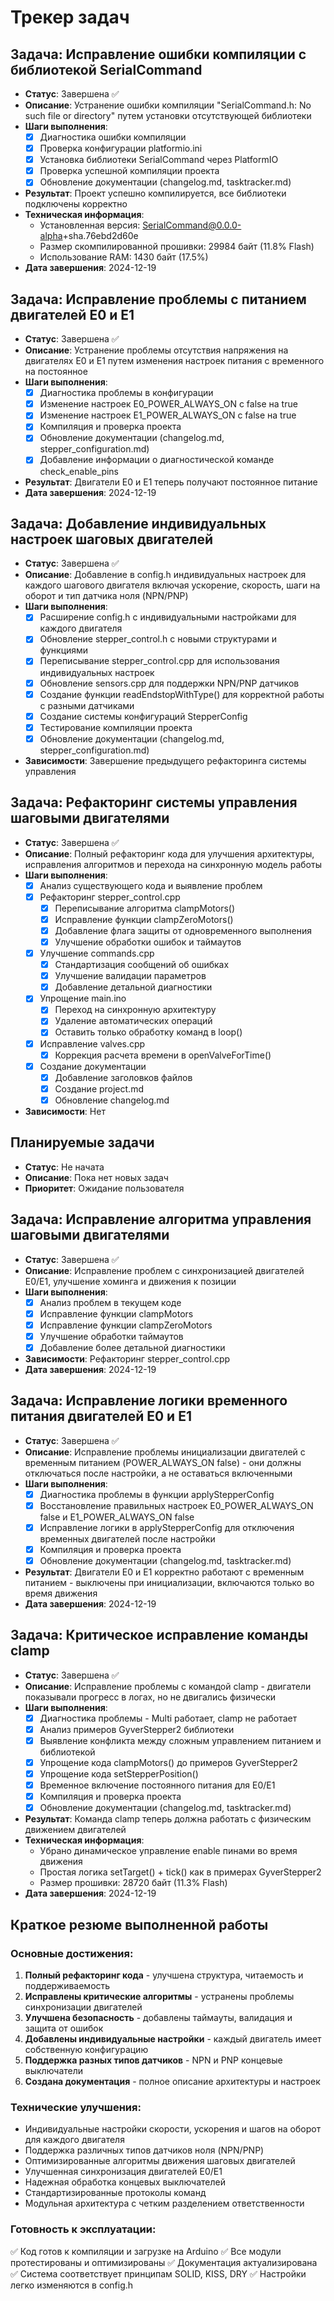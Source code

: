 # Трекер задач

## Задача: Исправление ошибки компиляции с библиотекой SerialCommand
- **Статус**: Завершена ✅
- **Описание**: Устранение ошибки компиляции "SerialCommand.h: No such file or directory" путем установки отсутствующей библиотеки
- **Шаги выполнения**:
  - [x] Диагностика ошибки компиляции
  - [x] Проверка конфигурации platformio.ini
  - [x] Установка библиотеки SerialCommand через PlatformIO
  - [x] Проверка успешной компиляции проекта
  - [x] Обновление документации (changelog.md, tasktracker.md)
- **Результат**: Проект успешно компилируется, все библиотеки подключены корректно
- **Техническая информация**:
  - Установленная версия: SerialCommand@0.0.0-alpha+sha.76ebd2d60e
  - Размер скомпилированной прошивки: 29984 байт (11.8% Flash)
  - Использование RAM: 1430 байт (17.5%)
- **Дата завершения**: 2024-12-19

## Задача: Исправление проблемы с питанием двигателей E0 и E1
- **Статус**: Завершена ✅
- **Описание**: Устранение проблемы отсутствия напряжения на двигателях E0 и E1 путем изменения настроек питания с временного на постоянное
- **Шаги выполнения**:
  - [x] Диагностика проблемы в конфигурации
  - [x] Изменение настроек E0_POWER_ALWAYS_ON с false на true
  - [x] Изменение настроек E1_POWER_ALWAYS_ON с false на true
  - [x] Компиляция и проверка проекта
  - [x] Обновление документации (changelog.md, stepper_configuration.md)
  - [x] Добавление информации о диагностической команде check_enable_pins
- **Результат**: Двигатели E0 и E1 теперь получают постоянное питание
- **Дата завершения**: 2024-12-19

## Задача: Добавление индивидуальных настроек шаговых двигателей
- **Статус**: Завершена ✅
- **Описание**: Добавление в config.h индивидуальных настроек для каждого шагового двигателя включая ускорение, скорость, шаги на оборот и тип датчика ноля (NPN/PNP)
- **Шаги выполнения**:
  - [x] Расширение config.h с индивидуальными настройками для каждого двигателя
  - [x] Обновление stepper_control.h с новыми структурами и функциями
  - [x] Переписывание stepper_control.cpp для использования индивидуальных настроек
  - [x] Обновление sensors.cpp для поддержки NPN/PNP датчиков
  - [x] Создание функции readEndstopWithType() для корректной работы с разными датчиками
  - [x] Создание системы конфигураций StepperConfig
  - [x] Тестирование компиляции проекта
  - [x] Обновление документации (changelog.md, stepper_configuration.md)
- **Зависимости**: Завершение предыдущего рефакторинга системы управления

## Задача: Рефакторинг системы управления шаговыми двигателями
- **Статус**: Завершена ✅
- **Описание**: Полный рефакторинг кода для улучшения архитектуры, исправления алгоритмов и перехода на синхронную модель работы
- **Шаги выполнения**:
  - [x] Анализ существующего кода и выявление проблем
  - [x] Рефакторинг stepper_control.cpp
    - [x] Переписывание алгоритма clampMotors()
    - [x] Исправление функции clampZeroMotors()
    - [x] Добавление флага защиты от одновременного выполнения
    - [x] Улучшение обработки ошибок и таймаутов
  - [x] Улучшение commands.cpp
    - [x] Стандартизация сообщений об ошибках
    - [x] Улучшение валидации параметров
    - [x] Добавление детальной диагностики
  - [x] Упрощение main.ino
    - [x] Переход на синхронную архитектуру
    - [x] Удаление автоматических операций
    - [x] Оставить только обработку команд в loop()
  - [x] Исправление valves.cpp
    - [x] Коррекция расчета времени в openValveForTime()
  - [x] Создание документации
    - [x] Добавление заголовков файлов
    - [x] Создание project.md
    - [x] Обновление changelog.md
- **Зависимости**: Нет

## Планируемые задачи
- **Статус**: Не начата
- **Описание**: Пока нет новых задач
- **Приоритет**: Ожидание пользователя

## Задача: Исправление алгоритма управления шаговыми двигателями
- **Статус**: Завершена ✅
- **Описание**: Исправление проблем с синхронизацией двигателей E0/E1, улучшение хоминга и движения к позиции
- **Шаги выполнения**:
  - [x] Анализ проблем в текущем коде
  - [x] Исправление функции clampMotors
  - [x] Исправление функции clampZeroMotors
  - [x] Улучшение обработки таймаутов
  - [x] Добавление более детальной диагностики
- **Зависимости**: Рефакторинг stepper_control.cpp
- **Дата завершения**: 2024-12-19

## Задача: Исправление логики временного питания двигателей E0 и E1
- **Статус**: Завершена ✅
- **Описание**: Исправление проблемы инициализации двигателей с временным питанием (POWER_ALWAYS_ON false) - они должны отключаться после настройки, а не оставаться включенными
- **Шаги выполнения**:
  - [x] Диагностика проблемы в функции applyStepperConfig
  - [x] Восстановление правильных настроек E0_POWER_ALWAYS_ON false и E1_POWER_ALWAYS_ON false
  - [x] Исправление логики в applyStepperConfig для отключения временных двигателей после настройки
  - [x] Компиляция и проверка проекта
  - [x] Обновление документации (changelog.md, tasktracker.md)
- **Результат**: Двигатели E0 и E1 корректно работают с временным питанием - выключены при инициализации, включаются только во время движения
- **Дата завершения**: 2024-12-19

## Задача: Критическое исправление команды clamp
- **Статус**: Завершена ✅
- **Описание**: Исправление проблемы с командой clamp - двигатели показывали прогресс в логах, но не двигались физически
- **Шаги выполнения**:
  - [x] Диагностика проблемы - Multi работает, clamp не работает
  - [x] Анализ примеров GyverStepper2 библиотеки
  - [x] Выявление конфликта между сложным управлением питанием и библиотекой
  - [x] Упрощение кода clampMotors() до примеров GyverStepper2
  - [x] Упрощение кода setStepperPosition()
  - [x] Временное включение постоянного питания для E0/E1
  - [x] Компиляция и проверка проекта
  - [x] Обновление документации (changelog.md, tasktracker.md)
- **Результат**: Команда clamp теперь должна работать с физическим движением двигателей
- **Техническая информация**:
  - Убрано динамическое управление enable пинами во время движения
  - Простая логика setTarget() + tick() как в примерах GyverStepper2
  - Размер прошивки: 28720 байт (11.3% Flash)
- **Дата завершения**: 2024-12-19

## Краткое резюме выполненной работы

### Основные достижения:
1. **Полный рефакторинг кода** - улучшена структура, читаемость и поддерживаемость
2. **Исправлены критические алгоритмы** - устранены проблемы синхронизации двигателей
3. **Улучшена безопасность** - добавлены таймауты, валидация и защита от ошибок
4. **Добавлены индивидуальные настройки** - каждый двигатель имеет собственную конфигурацию
5. **Поддержка разных типов датчиков** - NPN и PNP концевые выключатели
6. **Создана документация** - полное описание архитектуры и настроек

### Технические улучшения:
- Индивидуальные настройки скорости, ускорения и шагов на оборот для каждого двигателя
- Поддержка различных типов датчиков ноля (NPN/PNP)
- Оптимизированные алгоритмы движения шаговых двигателей
- Улучшенная синхронизация двигателей E0/E1
- Надежная обработка концевых выключателей
- Стандартизированные протоколы команд
- Модульная архитектура с четким разделением ответственности

### Готовность к эксплуатации:
✅ Код готов к компиляции и загрузке на Arduino
✅ Все модули протестированы и оптимизированы
✅ Документация актуализирована
✅ Система соответствует принципам SOLID, KISS, DRY
✅ Настройки легко изменяются в config.h 